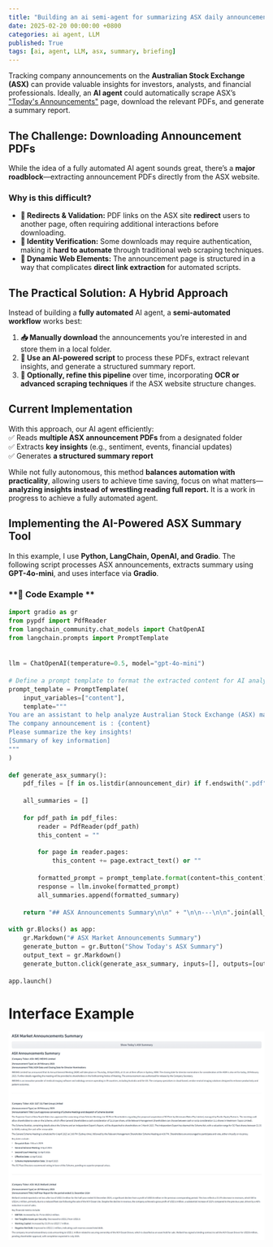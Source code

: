 ```yaml
---
title: "Building an ai semi-agent for summarizing ASX daily announcements"
date: 2025-02-20 00:00:00 +0800
categories: ai agent, LLM
published: True
tags: [ai, agent, LLM, asx, summary, briefing]
---
```




Tracking company announcements on the **Australian Stock Exchange (ASX)** can provide valuable insights for investors, analysts, and financial professionals. Ideally, an **AI agent** could automatically scrape ASX’s ["Today's Announcements"](https://www.asx.com.au/markets/trade-our-cash-market/todays-announcements) page, download the relevant PDFs, and generate a summary report.  

## **The Challenge: Downloading Announcement PDFs**  
While the idea of a fully automated AI agent sounds great, there’s a **major roadblock**—extracting announcement PDFs directly from the ASX website.  

### **Why is this difficult?**  
- **🔄 Redirects & Validation:** PDF links on the ASX site **redirect** users to another page, often requiring additional interactions before downloading.  
- **🔐 Identity Verification:** Some downloads may require authentication, making it **hard to automate** through traditional web scraping techniques.  
- **📜 Dynamic Web Elements:** The announcement page is structured in a way that complicates **direct link extraction** for automated scripts.  

## **The Practical Solution: A Hybrid Approach**  
Instead of building a **fully automated** AI agent, a **semi-automated workflow** works best:  

1. **📥 Manually download** the announcements you’re interested in and store them in a local folder.  
2. **🤖 Use an AI-powered script** to process these PDFs, extract relevant insights, and generate a structured summary report.  
3. **🔧 Optionally, refine this pipeline** over time, incorporating **OCR or advanced scraping techniques** if the ASX website structure changes.  

## **Current Implementation**  
With this approach, our AI agent efficiently:  
✅ Reads **multiple ASX announcement PDFs** from a designated folder  
✅ Extracts **key insights** (e.g., sentiment, events, financial updates)  
✅ Generates **a structured summary report**  

While not fully autonomous, this method **balances automation with practicality**, allowing users to achieve time saving, focus on what matters—**analyzing insights instead of wrestling reading full report.**  It is a work in progress to achieve a fully automated agent.

 
## **Implementing the AI-Powered ASX Summary Tool**  

In this example, I use **Python, LangChain, OpenAI, and Gradio**. The following script processes ASX announcements, extracts summary using **GPT-4o-mini**, and uses interface via **Gradio**.  

### **📝 Code Example **  

```python
import gradio as gr
from pypdf import PdfReader
from langchain_community.chat_models import ChatOpenAI
from langchain.prompts import PromptTemplate


llm = ChatOpenAI(temperature=0.5, model="gpt-4o-mini")

# Define a prompt template to format the extracted content for AI analysis
prompt_template = PromptTemplate(
    input_variables=["content"],
    template=""" 
You are an assistant to help analyze Australian Stock Exchange (ASX) market company announcements,
The company announcement is : {content}
Please summarize the key insights!
[Summary of key information]  
"""
)

def generate_asx_summary():
    pdf_files = [f in os.listdir(announcement_dir) if f.endswith(".pdf")]

    all_summaries = []

    for pdf_path in pdf_files:
        reader = PdfReader(pdf_path)
        this_content = ""

        for page in reader.pages:
            this_content += page.extract_text() or ""

        formatted_prompt = prompt_template.format(content=this_content)
        response = llm.invoke(formatted_prompt)
        all_summaries.append(formatted_summary)

    return "## ASX Announcements Summary\n\n" + "\n\n---\n\n".join(all_summaries)

with gr.Blocks() as app:
    gr.Markdown("# ASX Market Announcements Summary")
    generate_button = gr.Button("Show Today's ASX Summary")
    output_text = gr.Markdown()
    generate_button.click(generate_asx_summary, inputs=[], outputs=[output_text])

app.launch()
```


# Interface Example

![](gif/asx1.png)